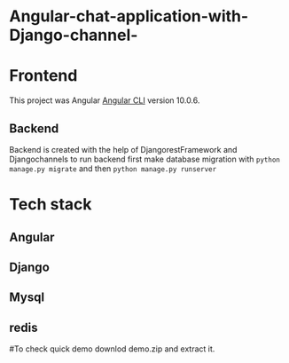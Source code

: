 # Angular-chat-application-with-Django-channel-
# Frontend

This project was  Angular [Angular CLI](https://github.com/angular/angular-cli) version 10.0.6.

## Backend
Backend is created with the help of DjangorestFramework and Djangochannels to run backend  first make database migration with `python manage.py migrate` and then
`python manage.py runserver`

# Tech stack
## Angular
## Django
## Mysql
## redis

#To check quick demo downlod demo.zip and extract it.
